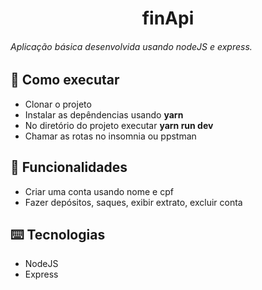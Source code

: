 <h1 align="center">
  finApi
</h1>

<h6>
Aplicação básica desenvolvida usando nodeJS e express.
</h6>

## :rocket: Como executar

<ul>
  <li>Clonar o projeto</li>
  <li>Instalar as depêndencias usando <strong>yarn</strong></li>
  <li>No diretório do projeto executar <strong>yarn run dev</strong></li>
  <li>Chamar as rotas no insomnia ou ppstman</li>
</ul>

## :speech_balloon: Funcionalidades

<ul>
  <li>Criar uma conta usando nome e cpf</li>
  <li>Fazer depósitos, saques, exibir extrato, excluir conta</li>
</ul>

## ⌨️ Tecnologias

<ul>
  <li>NodeJS</li>
  <li>Express</li>
</ul>
